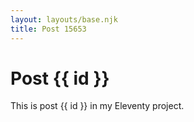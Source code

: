 ```yaml
---
layout: layouts/base.njk
title: Post 15653
---
```


# Post {{ id }}

This is post {{ id }} in my Eleventy project.
